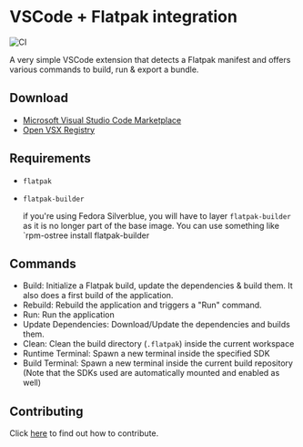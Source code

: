 # VSCode + Flatpak integration

![CI](https://github.com/bilelmoussaoui/flatpak-vscode/workflows/CI/badge.svg)

A very simple VSCode extension that detects a Flatpak manifest and offers various commands to build, run & export a bundle.

## Download

- [Microsoft Visual Studio Code Marketplace](https://marketplace.visualstudio.com/items?itemName=bilelmoussaoui.flatpak-vscode)
- [Open VSX Registry](https://open-vsx.org/extension/bilelmoussaoui/flatpak-vscode)

## Requirements

- `flatpak`
- `flatpak-builder`

  if you're using Fedora Silverblue, you will have to layer `flatpak-builder` as it is no longer part of the base image. You can use something like `rpm-ostree install flatpak-builder

## Commands

- Build: Initialize a Flatpak build, update the dependencies & build them. It also does a first build of the application.
- Rebuild: Rebuild the application and triggers a "Run" command.
- Run: Run the application
- Update Dependencies: Download/Update the dependencies and builds them.
- Clean: Clean the build directory (`.flatpak`) inside the current workspace
- Runtime Terminal: Spawn a new terminal inside the specified SDK
- Build Terminal: Spawn a new terminal inside the current build repository (Note that the SDKs used are automatically mounted and enabled as well)

## Contributing

Click [here](CONTRIBUTING.md) to find out how to contribute.
